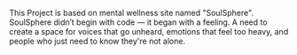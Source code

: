 This Project is based on mental wellness site named "SoulSphere".
SoulSphere didn’t begin with code — it began with a feeling.
A need to create a space for voices that go unheard, emotions that feel too heavy, and people who just need to know they're not alone.
